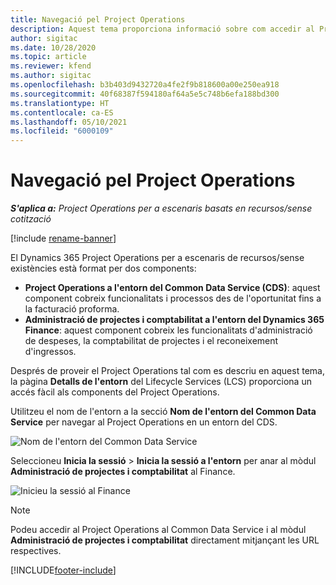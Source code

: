 ```yaml
---
title: Navegació pel Project Operations
description: Aquest tema proporciona informació sobre com accedir al Project Operations des del Lifecycle Services.
author: sigitac
ms.date: 10/28/2020
ms.topic: article
ms.reviewer: kfend
ms.author: sigitac
ms.openlocfilehash: b3b403d9432720a4fe2f9b818600a00e250ea918
ms.sourcegitcommit: 40f68387f594180af64a5e5c748b6efa188bd300
ms.translationtype: HT
ms.contentlocale: ca-ES
ms.lasthandoff: 05/10/2021
ms.locfileid: "6000109"
---
```

# <a name="navigate-project-operations"></a>Navegació pel Project Operations

_**S'aplica a:** Project Operations per a escenaris basats en recursos/sense cotització_

[!include [rename-banner](~/includes/cc-data-platform-banner.md)]

El Dynamics 365 Project Operations per a escenaris de recursos/sense existències està format per dos components: 

 - **Project Operations a l'entorn del Common Data Service (CDS)**: aquest component cobreix funcionalitats i processos des de l'oportunitat fins a la facturació proforma. 
 - **Administració de projectes i comptabilitat a l'entorn del Dynamics 365 Finance**: aquest component cobreix les funcionalitats d'administració de despeses, la comptabilitat de projectes i el reconeixement d'ingressos. 

Després de proveir el Project Operations tal com es descriu en aquest tema, la pàgina **Detalls de l'entorn** del Lifecycle Services (LCS) proporciona un accés fàcil als components del Project Operations.  

Utilitzeu el nom de l'entorn a la secció **Nom de l'entorn del Common Data Service** per navegar al Project Operations en un entorn del CDS. 

  ![Nom de l'entorn del Common Data Service](./media/environment-name.PNG)

Seleccioneu **Inicia la sessió** > **Inicia la sessió a l'entorn** per anar al mòdul **Administració de projectes i comptabilitat** al Finance.  

   ![Inicieu la sessió al Finance](./media/environment-login.PNG)

> [!NOTE]
> Podeu accedir al Project Operations al Common Data Service i al mòdul **Administració de projectes i comptabilitat** directament mitjançant les URL respectives. 


[!INCLUDE[footer-include](../includes/footer-banner.md)]